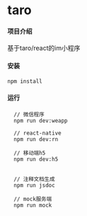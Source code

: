 # taro

#### 项目介绍
基于taro/react的im小程序

#### 安装
```npm
npm install
```

#### 运行
```npm
  // 微信程序
  npm run dev:weapp

  // react-native
  npm run dev:rn

  // 移动端h5
  npm run dev:h5


  // 注释文档生成
  npm run jsdoc

  // mock服务端
  npm run mock
```